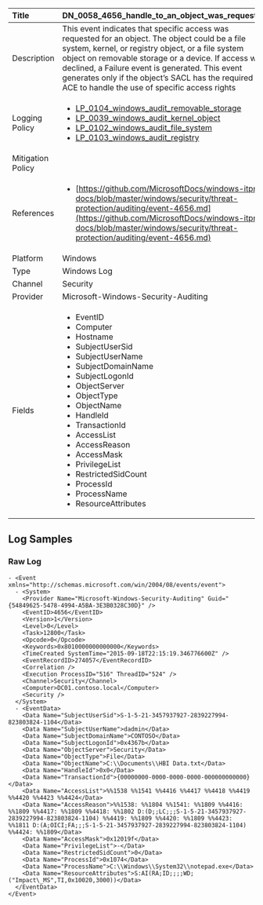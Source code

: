 | Title             | DN_0058_4656_handle_to_an_object_was_requested                                                                                                      |
|:------------------|:-----------------------------------------------------------------------------------------------------------------|
| Description       | This event indicates that specific access was requested for an object.  The object could be a file system, kernel, or registry object, or a file  system object on removable storage or a device. If access was declined,  a Failure event is generated. This event generates only if the object’s  SACL has the required ACE to handle the use of specific access rights                                                                                                |
| Logging Policy    | <ul><li>[LP_0104_windows_audit_removable_storage](../Logging_Policies/LP_0104_windows_audit_removable_storage.md)</li><li>[LP_0039_windows_audit_kernel_object](../Logging_Policies/LP_0039_windows_audit_kernel_object.md)</li><li>[LP_0102_windows_audit_file_system](../Logging_Policies/LP_0102_windows_audit_file_system.md)</li><li>[LP_0103_windows_audit_registry](../Logging_Policies/LP_0103_windows_audit_registry.md)</li></ul> |
| Mitigation Policy | <ul></ul> |
| References     		| <ul><li>[https://github.com/MicrosoftDocs/windows-itpro-docs/blob/master/windows/security/threat-protection/auditing/event-4656.md](https://github.com/MicrosoftDocs/windows-itpro-docs/blob/master/windows/security/threat-protection/auditing/event-4656.md)</li></ul>                                  |
| Platform       		| Windows   |
| Type           		| Windows Log 		| 
| Channel        		| Security    |
| Provider       		| Microsoft-Windows-Security-Auditing   |
| Fields         		| <ul><li>EventID</li><li>Computer</li><li>Hostname</li><li>SubjectUserSid</li><li>SubjectUserName</li><li>SubjectDomainName</li><li>SubjectLogonId</li><li>ObjectServer</li><li>ObjectType</li><li>ObjectName</li><li>HandleId</li><li>TransactionId</li><li>AccessList</li><li>AccessReason</li><li>AccessMask</li><li>PrivilegeList</li><li>RestrictedSidCount</li><li>ProcessId</li><li>ProcessName</li><li>ResourceAttributes</li></ul>                                               |


## Log Samples

### Raw Log

```
- <Event xmlns="http://schemas.microsoft.com/win/2004/08/events/event">
  - <System>
    <Provider Name="Microsoft-Windows-Security-Auditing" Guid="{54849625-5478-4994-A5BA-3E3B0328C30D}" /> 
    <EventID>4656</EventID> 
    <Version>1</Version> 
    <Level>0</Level> 
    <Task>12800</Task> 
    <Opcode>0</Opcode> 
    <Keywords>0x8010000000000000</Keywords> 
    <TimeCreated SystemTime="2015-09-18T22:15:19.346776600Z" /> 
    <EventRecordID>274057</EventRecordID> 
    <Correlation /> 
    <Execution ProcessID="516" ThreadID="524" /> 
    <Channel>Security</Channel> 
    <Computer>DC01.contoso.local</Computer> 
    <Security /> 
  </System>
  - <EventData>
    <Data Name="SubjectUserSid">S-1-5-21-3457937927-2839227994-823803824-1104</Data> 
    <Data Name="SubjectUserName">dadmin</Data> 
    <Data Name="SubjectDomainName">CONTOSO</Data> 
    <Data Name="SubjectLogonId">0x4367b</Data> 
    <Data Name="ObjectServer">Security</Data> 
    <Data Name="ObjectType">File</Data> 
    <Data Name="ObjectName">C:\\Documents\\HBI Data.txt</Data> 
    <Data Name="HandleId">0x0</Data> 
    <Data Name="TransactionId">{00000000-0000-0000-0000-000000000000}</Data> 
    <Data Name="AccessList">%%1538 %%1541 %%4416 %%4417 %%4418 %%4419 %%4420 %%4423 %%4424</Data> 
    <Data Name="AccessReason">%%1538: %%1804 %%1541: %%1809 %%4416: %%1809 %%4417: %%1809 %%4418: %%1802 D:(D;;LC;;;S-1-5-21-3457937927-2839227994-823803824-1104) %%4419: %%1809 %%4420: %%1809 %%4423: %%1811 D:(A;OICI;FA;;;S-1-5-21-3457937927-2839227994-823803824-1104) %%4424: %%1809</Data> 
    <Data Name="AccessMask">0x12019f</Data> 
    <Data Name="PrivilegeList">-</Data> 
    <Data Name="RestrictedSidCount">0</Data> 
    <Data Name="ProcessId">0x1074</Data> 
    <Data Name="ProcessName">C:\\Windows\\System32\\notepad.exe</Data> 
    <Data Name="ResourceAttributes">S:AI(RA;ID;;;;WD;("Impact\_MS",TI,0x10020,3000))</Data> 
  </EventData>
</Event>

```




